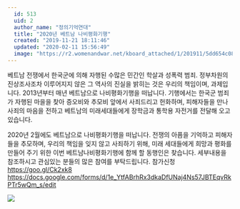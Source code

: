 ```yaml
---
  id: 513
  uid: 2
  author_name: "정의기억연대"
  title: "2020년 베트남 나비평화기행"
  created: "2019-11-21 18:11:46"
  updated: "2020-02-11 15:56:49"
  image: "https://r2.womenandwar.net/kboard_attached/1/201911/5dd654c0879808590006.jpg"
---
```

베트남 전쟁에서 한국군에 의해 자행된 수많은 민간인 학살과 성폭력 범죄.
정부차원의 진상조사조차 이루어지지 않은 그 역사의 진실을 밝히는 것은 우리의 책임이며, 과제입니다. 
2013년부터 매년 베트남으로 나비평화기행을 떠납니다. 기행에서는 한국군 범죄가 자행된 마을을 찾아 증오비와 추모비 앞에서 사죄드리고 헌화하며, 피해자들을 만나 사죄의 마음을 전하고 베트남의 미래세대들에게 장학금과 통학용 자전거를 전달해 오고 있습니다. 

2020년 2월에도 베트남으로 나비평화기행을 떠납니다. 
전쟁의 아픔을 기억하고 피해자들을 추모하며, 우리의 책임을 잊지 않고 사죄하기 위해, 미래 세대들에게 희망과 평화를 만들어 주기 위한 이번 베트남나비평화기행에 함께 할 동행인은 찾습니다. 
세부내용을 참조하시고 관심있는 분들의 많은 참여를 부탁드립니다. 
참가신청 
https://goo.gl/Ck2xk8
https://docs.google.com/forms/d/1e_YtfABrhRx3dkaDfUNaj4Ns57JBTEqvRkPTr5wQm_s/edit



 ![](https://r2.womenandwar.net/kboard_attached/1/201911/5dd654c0879808590006.jpg)